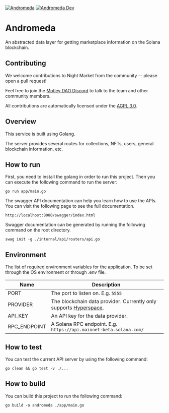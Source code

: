 [![Andromeda](https://github.com/motleylabs/andromeda/actions/workflows/prod.yml/badge.svg)](https://github.com/motleylabs/andromeda/actions/workflows/prod.yml)
[![Andromeda Dev](https://github.com/motleylabs/andromeda/actions/workflows/dev.yml/badge.svg)](https://github.com/motleylabs/andromeda/actions/workflows/dev.yml)

# Andromeda

An abstracted data layer for getting marketplace information on the Solana blockchain.

## Contributing

We welcome contributions to Night Market from the community -- please open a pull request!

Feel free to join the [Motley DAO Discord](https://discord.gg/motleydao) to talk to the team and other community members.

All contributions are automatically licensed under the [AGPL 3.0](https://github.com/motleylabs/andromeda/blob/main/license.md).

## Overview

This service is built using Golang.

The server provides several routes for collections, NFTs, users, general blockchain information, etc.

## How to run

First, you need to install the golang in order to run this project. Then you can execute the following command to run the server:
```
go run app/main.go
```

The swagger API documentation can help you learn how to use the APIs. You can visit the following page to see the full documentation.
```
http://localhost:8080/swagger/index.html
```

Swagger documentation can be generated by running the following command on the root directory.
```
swag init -g ./internal/api/routers/api.go
```

## Environment

The list of required environment variables for the application. To be set through the OS environment or through .env file.

| Name | Description |
|------|-------------|
| PORT | The port to listen on. E.g. `5555` |
| PROVIDER | The blockchain data provider. Currently only supports [Hyperspace](https://docs.hyperspace.xyz/hype/developer-guide/overview). |
| API_KEY | An API key for the data provider. |
| RPC_ENDPOINT | A Solana RPC endpoint. E.g. `https://api.mainnet-beta.solana.com/` |


## How to test

You can test the current API server by using the following command:
```
go clean && go test -v ./...
```

## How to build

You can build this project to run the following command:
```
go build -o andromeda ./app/main.go
```
